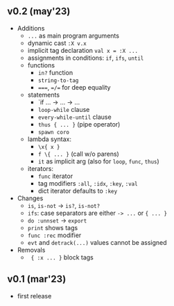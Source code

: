 v0.2 (may'23)
-------------

- Additions
    - `...` as main program arguments
    - dynamic cast `:X v.x`
    - implicit tag declaration `val x = :X ...`
    - assignments in conditions: `if`, `ifs`, `until`
    - functions
        - `in?` function
        - `string-to-tag`
        - `===`, `=/=` for deep equality
    - statements
        - `if ... -> ... -> ...
        - `loop-while` clause
        - `every-while-until` clause
        - `thus { ... }` (pipe operator)
        - `spawn coro`
    - lambda syntax:
        - `\x{ x }`
        - `f \{ ... }` (call w/o parens)
        - `it` as implicit arg (also for `loop`, `func`, `thus`)
    - iterators:
        - `func` iterator
        - tag modifiers `:all`, `:idx`, `:key`, `:val`
        - dict iterator defaults to `:key`
- Changes
    - `is`, `is-not` -> `is?`, `is-not?`
    - `ifs`: case separators are either `-> ...` or `{ ... }`
    - `do :unnset` -> `export`
    - `print` shows tags
    - `func :rec` modifier
    - `evt` and `detrack(...)` values cannot be assigned
- Removals
    - ` { :x ... }` block tags

v0.1 (mar'23)
-------------

- first release
